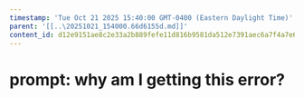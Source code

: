 ```yaml
---
timestamp: 'Tue Oct 21 2025 15:40:00 GMT-0400 (Eastern Daylight Time)'
parent: '[[..\20251021_154000.66d6155d.md]]'
content_id: d12e9151ae8c2e33a2b889fefe11d816b9581da512e7391aec6a7f4a7e67e90e
---
```


# prompt: why am I getting this error?
